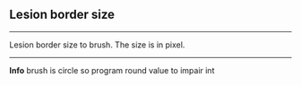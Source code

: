 ## Lesion border size

***

Lesion border size to brush. The size is in pixel.

***
**Info**  brush is circle so program round value to impair int
